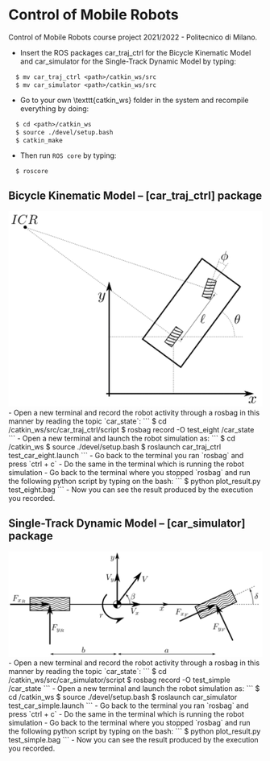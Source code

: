 # Control of Mobile Robots
Control of Mobile Robots course project 2021/2022 - Politecnico di Milano.

- Insert the ROS packages car_traj_ctrl for the Bicycle Kinematic Model and car_simulator for the Single-Track Dynamic Model by typing:
```
  $ mv car_traj_ctrl <path>/catkin_ws/src
  $ mv car_simulator <path>/catkin_ws/src
```
- Go to your own \texttt{catkin\_ws} folder in the system and recompile everything by doing:
```
  $ cd <path>/catkin_ws
  $ source ./devel/setup.bash
  $ catkin_make
```
- Then run `ROS core` by typing:
```
  $ roscore
```

## Bicycle Kinematic Model – [car_traj_ctrl] package
<img src="/imgs/bicycle_kinematic.png" alt="drawing" width="800"/>
- Open a new terminal and record the robot activity through a rosbag in this manner by reading the topic `car_state`:
```
  $ cd <path>/catkin_ws/src/car_traj_ctrl/script
  $ rosbag record -O test_eight /car_state
```
- Open a new terminal and launch the robot simulation as:
```
  $ cd <path>/catkin_ws
  $ source ./devel/setup.bash
  $ roslaunch car_traj_ctrl test_car_eight.launch
```
- Go back to the terminal you ran `rosbag` and press `ctrl + c`
- Do the same in the terminal which is running the robot simulation
- Go back to the terminal where you stopped `rosbag` and run the following python script by typing on the bash:
```
  $ python plot_result.py test_eight.bag 
```
- Now you can see the result produced by the execution you recorded.
    
## Single-Track Dynamic Model – [car_simulator] package
<img src="/imgs/bicycle_dynamic.png" alt="drawing" width="800"/>
- Open a new terminal and record the robot activity through a rosbag in this manner by reading the topic `car_state`:
```
  $ cd <path>/catkin_ws/src/car_simulator/script
  $ rosbag record -O test_simple /car_state
```
- Open a new terminal and launch the robot simulation as:
```
  $ cd <path>/catkin_ws
  $ source ./devel/setup.bash
  $ roslaunch car_simulator test_car_simple.launch
```
- Go back to the terminal you ran `rosbag` and press `ctrl + c`
- Do the same in the terminal which is running the robot simulation
- Go back to the terminal where you stopped `rosbag` and run the following python script by typing on the bash:
```
  $ python plot_result.py test_simple.bag 
```
- Now you can see the result produced by the execution you recorded.

